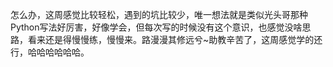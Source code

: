 怎么办，这周感觉比较轻松，遇到的坑比较少，唯一想法就是类似光头哥那种Python写法好厉害，好像学会，但每次写的时候没有这个意识，也感觉没啥思路，看来还是得慢慢练，慢慢来。路漫漫其修远兮~助教辛苦了，这周感觉学的还行，哈哈哈哈哈哈。
